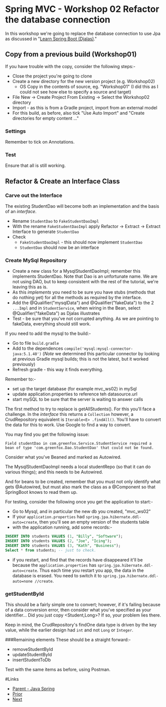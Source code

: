 # Spring MVC - Workshop 02 Refactor the database connection
In this workshop we're going to replace the database connection to use Jpa as discussed in "[Learn Spring Boot (Djalas)](https://www.youtube.com/watch?v=Ke7Tr4RgRTs&t=2695)."

## Copy from a previous build (Workshop01)

If you have trouble with the copy, consider the following steps:-
- Close the project you're going to clone
- Create a new directory for the new version project (e.g. Workshop02)
  - OS Copy in the contents of source, eg. "Workshop01" (I did this as I could not see how else to specify a source and target)
- File New -> Create Project From Existing -> Select the Workshop02 directory
- Import - as this is from a Gradle project, import from an external model
- For this build, as before, also tick "Use Auto Import" and "Create directories for empty content ..."

### Settings 
Remember to tick on Annotations.

### Test
Ensure that all is still working.

## Refactor &amp; Create an Interface Class

### Carve out the Interface
The existing StudentDao will become both an implementation and the basis of an *interface*.
- Rename `StudentDao` to `FakeStudentDaoImpl`
- With the rename `FakeStudentDaoImpl` apply Refactor -> Extract -> Extract Interface to generate `StudentDao`
- Check 
  - `FakeStudentDaoImpl` - this should now implement `StudentDao`
  - `StudentDao` should now be an interface

### Create MySql Repository

- Create a new class for a MysqlStudentDaoImpl; remember this implements StudentDao.  Note that Dao is an unfortunate name.  We are not using DAO, but to keep consistent with the rest of the tutorial, we're leaving this as is.  
- As this *implements* you need to be sure you have stubs (methods that do nothing yet) for all the methods as required by the interface.
- Add the @Qualifier("mysqlData") and @Qualifier("fakeData") to the 2 `...Impl` and in `StudentService`, when wiring in the Bean, select @Qualifier("fakeData") as Djalas illustrates
- Test - be sure that you've not corrupted anything.  As we are pointing to fakeData, everything should still work.

If you need to add the mysql to the build:-
- Go to file `build.gradle`
- Add to the dependences `compile('mysql:mysql-connector-java:5.1.40')` (_Note_ we determined this particular connector by looking at previous Gradle mysql builds; this is not the latest, but it worked previously)
- Refresh gradle - this way it finds everything.

Remember to:- 
- set up the target database (for example mvc_ws02) in mySql
- update application.properties to reference teh datasource.url
- start mySQL to be sure that the server is waiting to answer calls

The first method to try to replace is getAllStudents().  For this you'll face a challenge.  In the *interface* this returns a `Collection` however, a CrudRepository equivalent is `Iterable<E> .findAll()`.  You'll have to convert the data for this to work.  Use Google to find a way to convert.

You may find you get the following issue:

`
Field studentDao in com.greenfox.Service.StudentService required a bean of type 'com.greenfox.Dao.StudentDao' that could not be found.
` 

Consider what you've Beaned and marked as Autowired.

The MysqlStudentDaoImpl needs a local studentRepo (so that it can do various things); and this needs to be Autowired.

And for beans to be created, remember that you must not only identify what gets @Autowired, but must also mark the class as a @Component so that SpringBoot knows to read them up.

For testing, consider the following once you get the application to start:-
- Go to Mysql, and in particular the new db you created, "mvc_ws02"
- If your `application.properties` had `spring.jpa.hibernate.ddl-auto=create`, then you'll see an empty version of the students table
- with the application running, add some records:-
```sql
INSERT INTO students VALUES (1, "Billy", "Software");
INSERT INTO students VALUES (2, "Joe", "Icing");
INSERT INTO students VALUES (3, "Kath", "Business");
Select * from students; -- just to check.
```
- if you restart, and find that the records have disappeared it'll be because the `application.properties` has `spring.jpa.hibernate.ddl-auto=create`.  Thus each time you restart you app, the data in the database is erased.  You need to switch it to `spring.jpa.hibernate.ddl-auto=none //create`.

### getStudentById
This should be a fairly simple one to convert; however, if it's failing because of a data conversion error, then consider what you've specified as your identifier...  Did you just copy <Student,Long>?  If so, your problem lies there.

Keep in mind, the CrudRepository's findOne data type is driven by the key value, while the earlier design had `int` and not `Long` or `Integer`.

###Remaining elements 
These should be a straight forward:-
- removeStudentById
- updateStudentById
- insertStudentToDb

Test with the same items as before, using Postman.
 
#Links
- [Parent - Java Spring](../README.md)
- [Prior ](../Workshop/workshop01.md)
- [Next ](../Workshop/reddit.md)
